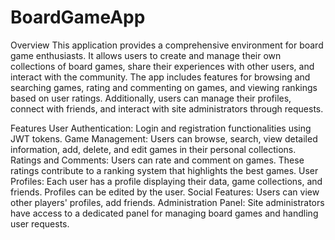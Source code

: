 # BoardGameApp
Overview
This application provides a comprehensive environment for board game enthusiasts. It allows users to create and manage their own collections of board games, share their experiences with other users, and interact with the community. The app includes features for browsing and searching games, rating and commenting on games, and viewing rankings based on user ratings. Additionally, users can manage their profiles, connect with friends, and interact with site administrators through requests.

Features
User Authentication: Login and registration functionalities using JWT tokens.
Game Management: Users can browse, search, view detailed information, add, delete, and edit games in their personal collections.
Ratings and Comments: Users can rate and comment on games. These ratings contribute to a ranking system that highlights the best games.
User Profiles: Each user has a profile displaying their data, game collections, and friends. Profiles can be edited by the user.
Social Features: Users can view other players' profiles, add friends.
Administration Panel: Site administrators have access to a dedicated panel for managing board games and handling user requests.

